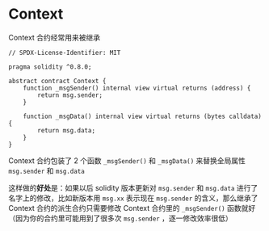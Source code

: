# Context

Context 合约经常用来被继承

```solidity
// SPDX-License-Identifier: MIT

pragma solidity ^0.8.0;

abstract contract Context {
    function _msgSender() internal view virtual returns (address) {
        return msg.sender;
    }

    function _msgData() internal view virtual returns (bytes calldata) {
        return msg.data;
    }
}
```

Context 合约包装了 2 个函数 `_msgSender()` 和 `_msgData()` 来替换全局属性 `msg.sender` 和 `msg.data` 

这样做的**好处**是：如果以后 solidity 版本更新对 `msg.sender` 和 `msg.data` 进行了名字上的修改，比如新版本用 `msg.xx` 表示现在 `msg.sender` 的含义，那么继承了 Context 合约的派生合约只需要修改 Context 合约里的 `_msgSender()` 函数就好（因为你的合约里可能用到了很多次 `msg.sender` ，逐一修改效率很低）